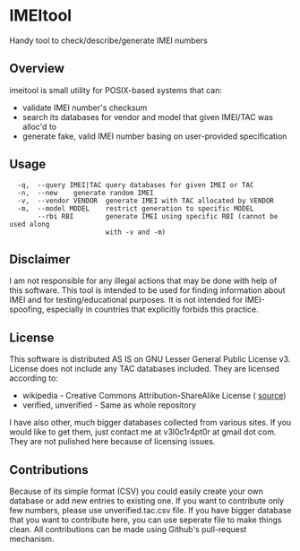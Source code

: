 # IMEItool

Handy tool to check/describe/generate IMEI numbers

Overview
--------

imeitool is small utility for POSIX-based systems that can:
* validate IMEI number's checksum
* search its databases for vendor and model that given IMEI/TAC was alloc'd to
* generate fake, valid IMEI number basing on user-provided specification

Usage
-----

```
  -q,  --query IMEI|TAC query databases for given IMEI or TAC
  -n,  --new    generate random IMEI
  -v,  --vendor VENDOR  generate IMEI with TAC allocated by VENDOR
  -m,  --model MODEL    restrict generation to specific MODEL
       --rbi RBI        generate IMEI using specific RBI (cannot be used along
                        with -v and -m)
```

Disclaimer
----------

I am not responsible for any illegal actions that may be done with help of this
software. This tool is intended to be used for finding information about IMEI
and for testing/educational purposes. It is not intended for IMEI-spoofing,
especially in countries that explicitly forbids this practice.

License
-------

This software is distributed AS IS on GNU Lesser General Public License v3.
License does not include any TAC databases included. They are licensed according
to:
* wikipedia - Creative Commons Attribution-ShareAlike License (
[source](https://en.wikipedia.org/wiki/Type_Allocation_Code))
* verified, unverified - Same as whole repository

I have also other, much bigger databases collected from various sites. If you
would like to get them, just contact me at v3l0c1r4pt0r at gmail dot com. They
are not pulished here because of licensing issues.

Contributions
-------------

Because of its simple format (CSV) you could easily create your own database or
add new entries to existing one. If you want to contribute only few numbers,
please use unverified.tac.csv file. If you have bigger database that you want to
contribute here, you can use seperate file to make things clean. All
contributions can be made using Github's pull-request mechanism.
